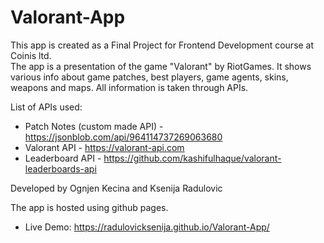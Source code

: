# Valorant-App

This app is created as a Final Project for Frontend Development course at Coinis ltd.  
The app is a presentation of the game "Valorant" by RiotGames. It shows various info about game patches, best players, game agents, skins, weapons and maps. All information is taken through APIs.  

List of APIs used:  
- Patch Notes (custom made API) - https://jsonblob.com/api/964114737269063680
- Valorant API - https://valorant-api.com
- Leaderboard API - https://github.com/kashifulhaque/valorant-leaderboards-api

Developed by Ognjen Kecina and Ksenija Radulovic  

The app is hosted using github pages.  
- Live Demo: https://radulovicksenija.github.io/Valorant-App/
